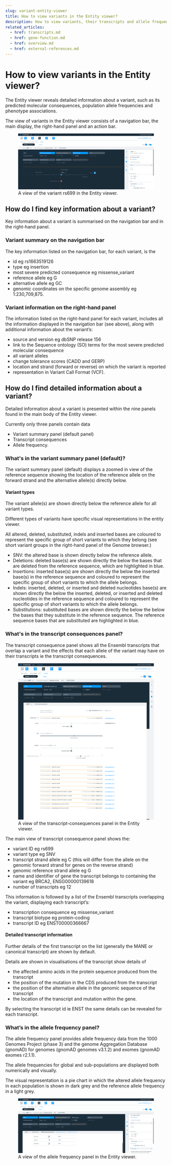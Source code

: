 ```yaml
---
slug: variant-entity-viewer
title: How to view variants in the Entity viewer?
description: How to view variants, their transcripts and allele frequencies in the Entity viewer
related_articles:
  - href: transcripts.md
  - href: gene-function.md
  - href: overview.md
  - href: external-references.md
---
```


# How to view variants in the Entity viewer?

The Entity viewer reveals detailed information about a variant, such as its predicted molecular consequences, population allele frequencies and phenotype associations.

The view of variants in the Entity viewer consists of a navigation bar, the main display, the right-hand panel and an action bar.

<figure>
  <img src="media/variant-ev.png" />
  <figcaption>
    A view of the variant rs699 in the Entity viewer.
  </figcaption>
</figure>

## How do I find key information about a variant? 

Key information about a variant is summarised on the navigation bar and in the right-hand panel.

### Variant summary on the navigation bar 

The key information listed on the navigation bar, for each variant, is the  
* id eg rs1663519126
* type eg insertion
* most severe predicted consequence eg missense_variant
* reference allele eg G
* alternative allele eg GC
* genomic coordinates on the specific genome assembly eg 1:230,709,875.

### Variant information on the right-hand panel 

The information listed on the right-hand panel for each variant, includes all the information displayed in the navigation bar (see above),
along with additional information about the variant’s:

* source and version eg dbSNP release 156
* link to the Sequence ontology (SO) terms for the most severe predicted molecular consequence
* all variant alleles 
* change tolerance scores (CADD and GERP) 
* location and strand (forward or reverse) on which the variant is reported
* representation in Variant Call Format (VCF).

## How do I find detailed information about a variant? 

Detailed information about a variant is presented within the nine panels found in the main body of the Entity viewer.

Currently only three panels contain data 

* Variant summary panel (default panel)
* Transcript consequences
* Allele frequency.

### What's in the variant summary panel (default)?

The variant summary panel (default) displays a zoomed in view of the reference sequence showing the location of the reference allele on the forward strand and the alternative allele(s) directly below. 

#### Variant types

The variant allele(s) are shown directly below the reference allele for all variant types.

Different types of variants have specific visual representations in the entity viewer.

All altered, deleted, substituted, indels and inserted bases are coloured to represent the specific group of short variants to which they belong (see short variant groups in the right-hand panel of the Genome browser.)

* SNV: the altered base is shown directly below the reference allele.
* Deletions: deleted base(s) are shown directly the below the bases that are deleted from the reference sequence, which are highlighted in blue.
* Insertions: inserted base(s) are shown directly the below the inserted base(s) in the reference sequence and coloured to represent the specific group of short variants to which the allele belongs.
* Indels: inserted, deleted, or inserted and deleted nucleotides base(s) are shown directly the below the inserted, deleted, or inserted and deleted nucleotides in the reference sequence and coloured to represent the specific group of short variants to which the allele belongs.
* Substitutions: substituted bases are shown directly the below the below the bases that they substitute in the reference sequence. The reference sequence bases that are substituted are highlighted in blue.

### What's in the transcript consequences panel?

The transcript consequence panel shows all the Ensembl transcripts that overlap a variant and the effects that each allele of the variant may have on their transcripts ie the transcript consequences.

<figure>
  <img src="media/transcript-consequences.png" />
  <figcaption>
    A view of the transcript-consequences panel in the Entity viewer.
  </figcaption>
</figure>

The main view of transcript consequence panel shows the: 
* variant ID eg rs699
* variant type eg SNV
* transcript strand allele eg C  (this will differ from the allele on the genomic forward strand for genes on the reverse strand)
* genomic reference strand allele eg G
* name and identifier of gene the transcript belongs to containing the variant eg BRCA2, ENSG00000139618
* number of transcripts eg 12 

This information is followed by a list of the Ensembl transcripts overlapping the variant, displaying each transcript’s:
* transcription consequence eg missense_variant
* transcript biotype eg protein-coding
* transcript ID eg ENST00000366667

#### Detailed transcript information

Further details of the first transcript on the list (generally the MANE or canonical transcript) are shown by default.

Details are shown in visualisations of the transcript show details of 

* the affected amino acids in the protein sequence produced from the transcript
* the position of the mutation in the CDS produced from the transcript
* the position of the alternative allele in the genomic sequence of the transcript
* the location of the transcript and mutation within the gene.


By selecting the transcript id ie ENST the same details can be revealed for each transcript.


### What’s in the allele frequency panel?

The allele frequency panel provides allele frequency data from the 1000 Genomes Project (phase 3) and the genome Aggregation Database (gnomAD) for genomes (gnomAD genomes v3.1.2) and exomes (gnomAD exomes r2.1.1).

The allele frequencies for global and sub-populations are displayed both numerically and visually.

The visual representation is a pie chart in which the altered allele frequency in each population is shown in dark grey and the reference allele frequency in a light grey. 

<figure>
  <img src="media/allele-frequency.png" />
  <figcaption>
    A view of the allele frequency panel in the Entity viewer.
  </figcaption>
</figure>